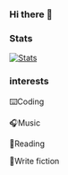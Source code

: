 ### Hi there 👋
### Stats
[![Stats](https://github-readme-stats.vercel.app/api?username=EricHsia7&show_icons=true&hide=contribs&border_radius=8)](https://github.com/EricHsia7/)
### interests
⌨️Coding

🎧Music

📖Reading

📝Write fiction
